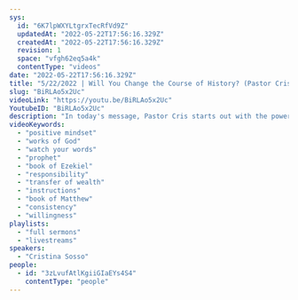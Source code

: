 ```yaml
---
sys:
  id: "6K7lpWXYLtgrxTecRfVd9Z"
  updatedAt: "2022-05-22T17:56:16.329Z"
  createdAt: "2022-05-22T17:56:16.329Z"
  revision: 1
  space: "vfgh62eq5a4k"
  contentType: "videos"
date: "2022-05-22T17:56:16.329Z"
title: "5/22/2022 | Will You Change the Course of History? (Pastor Cristina Sosso)"
slug: "BiRLAo5x2Uc"
videoLink: "https://youtu.be/BiRLAo5x2Uc"
YoutubeID: "BiRLAo5x2Uc"
description: "In today's message, Pastor Cris starts out with the power of our words and how your words can be used by God, but negative words can be used by the enemy. We have to watch our words during this time so that we are speaking words of life that fulfill the works of God. She also talks about the responsibility of a prophet by referencing the book of Ezekiel. Ezekiel was a prophet that God gave strict instructions that had effects on Israel and future generations. Seeing the responsibility that Ezekiel had to bear, that similar responsibility is being entrusted on us during this time. Be grateful that God has chosen you to partake of the wealth and be sensitive to the instructions that God is giving to you. This sermon was delivered at Freedom Fellowship Church International in San Antonio, TX."
videoKeywords:
  - "positive mindset"
  - "works of God"
  - "watch your words"
  - "prophet"
  - "book of Ezekiel"
  - "responsibility"
  - "transfer of wealth"
  - "instructions"
  - "book of Matthew"
  - "consistency"
  - "willingness"
playlists:
  - "full sermons"
  - "livestreams"
speakers:
  - "Cristina Sosso"
people:
  - id: "3zLvufAtlKgiiGIaEYs4S4"
    contentType: "people"
---
```

